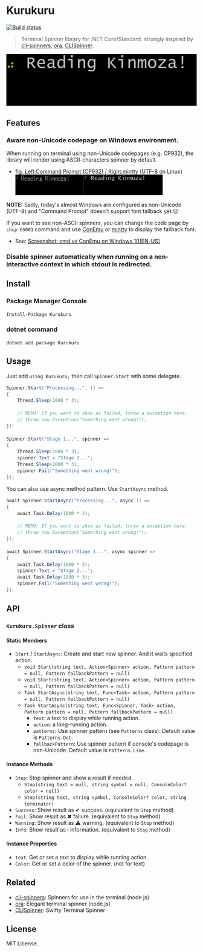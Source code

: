 # Kurukuru
[![Build status](https://ci.appveyor.com/api/projects/status/thcc6shkinss4yog?svg=true)](https://ci.appveyor.com/project/mayuki/kurukuru)

> Terminal Spinner library for .NET Core/Standard. strongly inspired by [cli-spinners](https://github.com/sindresorhus/cli-spinners), [ora](https://github.com/sindresorhus/ora), [CLISpinner](https://github.com/kiliankoe/CLISpinner).

![](Resources/Screen-Demo-01.gif)

## Features
### Aware non-Unicode codepage on Windows environment.
When running on terminal using non-Unicode codepages (e.g. CP932), the library will render using ASCII-characters spinner by default.

- fig. Left:Command Prompt (CP932) / Right:mintty (UTF-8 on Linux)<br />![](Resources/Screen-Demo-02.gif) 

**NOTE:** Sadly, today's almost Windows are configured as non-Unicode (UTF-8) and "Command Prompt" doesn't support font fallback yet.☹ 

If you want to see non-ASCII spinners, you can change the code page by 
 `chcp 65001` command and use [ConEmu](https://conemu.github.io/) or [mintty](https://mintty.github.io/) to display the fallback font. 

- See: [Screenshot: cmd vs ConEmu on Windows 10(EN-US)](Resources/CmdAndConEmu.png)

### Disable spinner automatically when running on a non-interactive context in which stdout is redirected.

## Install

### Package Manager Console
```
Install-Package Kurukuru
```

### **dotnet** command
```
dotnet add package Kurukuru
```


## Usage
Just add `using Kurukuru;` then call `Spinner.Start` with some delegate. 

```csharp
Spinner.Start("Processing...", () =>
{
    Thread.Sleep(1000 * 3);
    
    // MEMO: If you want to show as failed, throw a exception here.
    // throw new Exception("Something went wrong!");
});

Spinner.Start("Stage 1...", spinner =>
{
    Thread.Sleep(1000 * 3);
    spinner.Text = "Stage 2...";
    Thread.Sleep(1000 * 3);
    spinner.Fail("Something went wrong!");
});
```

You can also use async method pattern. Use `StartAsync` method.

```csharp
await Spinner.StartAsync("Processing...", async () =>
{
    await Task.Delay(1000 * 3);
    
    // MEMO: If you want to show as failed, throw a exception here.
    // throw new Exception("Something went wrong!");
});

await Spinner.StartAsync("Stage 1...", async spinner =>
{
    await Task.Delay(1000 * 3);
    spinner.Text = "Stage 2...";
    await Task.Delay(1000 * 3);
    spinner.Fail("Something went wrong!");
});
```

## API
### `Kurukuru.Spinner` class
#### Static Members
- `Start` / `StartAsync`: Create and start new spinner. And it waits specified action.
    - `void Start(string text, Action<Spinner> action, Pattern pattern = null, Pattern fallbackPattern = null)`
    - `void Start(string text, Action<Spinner> action, Pattern pattern = null, Pattern fallbackPattern = null)`
    - `Task StartAsync(string text, Func<Task> action, Pattern pattern = null, Pattern fallbackPattern = null)`
    - `Task StartAsync(string text, Func<Spinner, Task> action, Pattern pattern = null, Pattern fallbackPattern = null)`
        - `text`: a text to display while running action.
        - `action`: a long-running action.
        - `patterns`: Use spinner pattern (see `Patterns` class). Default value is `Patterns.Dot`.
        - `fallbackPattern`: Use spinner pattern if console's codepage is non-Unicode. Default value is `Patterns.Line`.

#### Instance Methods
- `Stop`: Stop spinner and show a result if needed.
    - `Stop(string text = null, string symbol = null, ConsoleColor? color = null)`
    - `Stop(string text, string symbol, ConsoleColor? color, string terminator)`
- `Success`: Show result as ✔ success. (equivalent to `Stop` method)
- `Fail`: Show result as ✖ failure. (equivalent to `Stop` method)
- `Warning`: Show result as ⚠ warning. (equivalent to `Stop` method)
- `Info`: Show result as ℹ information. (equivalent to `Stop` method)

#### Instance Properties
- `Text`: Get or set a text to display while running action.
- `Color`: Get or set a color of the spinner. (not for text)

## Related

- [cli-spinners](https://github.com/sindresorhus/cli-spinners): Spinners for use in the terminal (node.js)
- [ora](https://github.com/sindresorhus/ora): Elegant terminal spinner (node.js)
- [CLISpinner](https://github.com/kiliankoe/CLISpinner): Swifty Terminal Spinner

## License

MIT License.
